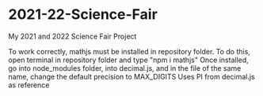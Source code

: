 # 2021-22-Science-Fair

My 2021 and 2022 Science Fair Project

To work correctly, mathjs must be installed in repository folder.
To do this, open terminal in repository folder and type "npm i mathjs"
Once installed, go into node_modules folder, into decimal.js, and in the file of the same name, change the default precision to MAX_DIGITS
Uses PI from decimal.js as reference
